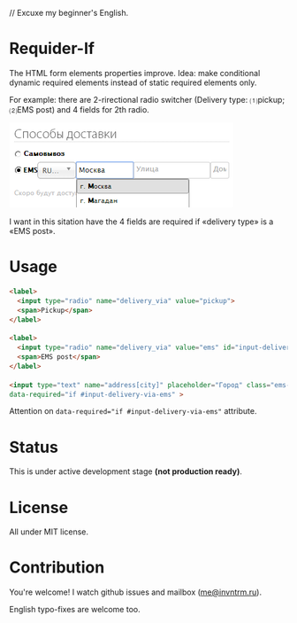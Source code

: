 // Excuxe my beginner's English.

# Requider-If

The HTML form elements properties improve.
Idea: make conditional dynamic required elements instead of static required elements only.

For example: there are 2-rirectional radio switcher (Delivery type: ⑴pickup; ⑵EMS post) and 4 fields for 2th radio.

![Form example](/required-if-example.png)

I want in this sitation have the 4 fields are required if «delivery type» is a «EMS post».

# Usage

```html
<label>
  <input type="radio" name="delivery_via" value="pickup">
  <span>Pickup</span>
</label>

<label>
  <input type="radio" name="delivery_via" value="ems" id="input-delivery-via-ems" checked>
  <span>EMS post</span>
</label>

<input type="text" name="address[city]" placeholder="Город" class="ems-calc"
data-required="if #input-delivery-via-ems" >
```

Attention on `data-required="if #input-delivery-via-ems"` attribute.

# Status

This is under active development stage **(not production ready)**.

# License

All under MIT license.

# Contribution

You're welcome!
I watch github issues and mailbox (me@invntrm.ru).

English typo-fixes are welcome too.
